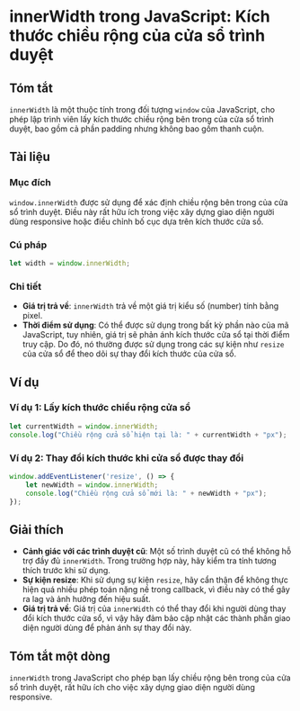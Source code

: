 <!--
Meta Description: # innerWidth trong JavaScript: Kích thước chiều rộng của cửa sổ trình duyệt ## Tóm tắt `innerWidth` là một thuộc tính trong đối tượng `window` của Jav...
Meta Keywords: cửa, trong, innerwidth, của, kích
-->

# innerWidth trong JavaScript: Kích thước chiều rộng của cửa sổ trình duyệt

## Tóm tắt
`innerWidth` là một thuộc tính trong đối tượng `window` của JavaScript, cho phép lập trình viên lấy kích thước chiều rộng bên trong của cửa sổ trình duyệt, bao gồm cả phần padding nhưng không bao gồm thanh cuộn.

## Tài liệu
### Mục đích
`window.innerWidth` được sử dụng để xác định chiều rộng bên trong của cửa sổ trình duyệt. Điều này rất hữu ích trong việc xây dựng giao diện người dùng responsive hoặc điều chỉnh bố cục dựa trên kích thước cửa sổ.

### Cú pháp
```javascript
let width = window.innerWidth;
```

### Chi tiết
- **Giá trị trả về**: `innerWidth` trả về một giá trị kiểu số (number) tính bằng pixel.
- **Thời điểm sử dụng**: Có thể được sử dụng trong bất kỳ phần nào của mã JavaScript, tuy nhiên, giá trị sẽ phản ánh kích thước cửa sổ tại thời điểm truy cập. Do đó, nó thường được sử dụng trong các sự kiện như `resize` của cửa sổ để theo dõi sự thay đổi kích thước của cửa sổ.

## Ví dụ
### Ví dụ 1: Lấy kích thước chiều rộng cửa sổ
```javascript
let currentWidth = window.innerWidth;
console.log("Chiều rộng cửa sổ hiện tại là: " + currentWidth + "px");
```

### Ví dụ 2: Thay đổi kích thước khi cửa sổ được thay đổi
```javascript
window.addEventListener('resize', () => {
    let newWidth = window.innerWidth;
    console.log("Chiều rộng cửa sổ mới là: " + newWidth + "px");
});
```

## Giải thích
- **Cảnh giác với các trình duyệt cũ**: Một số trình duyệt cũ có thể không hỗ trợ đầy đủ `innerWidth`. Trong trường hợp này, hãy kiểm tra tính tương thích trước khi sử dụng.
- **Sự kiện resize**: Khi sử dụng sự kiện `resize`, hãy cẩn thận để không thực hiện quá nhiều phép toán nặng nề trong callback, vì điều này có thể gây ra lag và ảnh hưởng đến hiệu suất.
- **Giá trị trả về**: Giá trị của `innerWidth` có thể thay đổi khi người dùng thay đổi kích thước cửa sổ, vì vậy hãy đảm bảo cập nhật các thành phần giao diện người dùng để phản ánh sự thay đổi này.

## Tóm tắt một dòng
`innerWidth` trong JavaScript cho phép bạn lấy chiều rộng bên trong của cửa sổ trình duyệt, rất hữu ích cho việc xây dựng giao diện người dùng responsive.